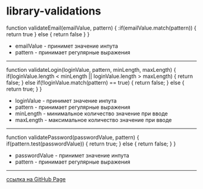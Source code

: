# library-validations

function validateEmail(emailValue, pattern) {
  :if(emailValue.match(pattern)) {
    return true
  } else {
    return false
  }
}
* emailValue - принимет значение инпута
* pattern - принимает регулярные выражения

___
function validateLogin(loginValue, pattern, minLength, maxLength) {
  if(loginValue.length < minLength || loginValue.length > maxLength) {
    return false;
  } else if(!loginValue.match(pattern) == true) {
    return false;
  } else {
    return true;
  }
}
* loginValue - принимет значение инпута
* pattern - принимает регулярные выражения
* minLength - минимальное количество значение при вводе
* maxLength - максимальное количество значение при вводе
___
function validatePassword(passwordValue, pattern) {
  if(pattern.test(passwordValue)) {
    return true;
  } else {
    return false;
  }
}

* passwordValue - принимет значение инпута
* pattern - принимает регулярные выражения
___
[ссылка на GitHub Page](
https://pretya.github.io/form-validate-page/)
